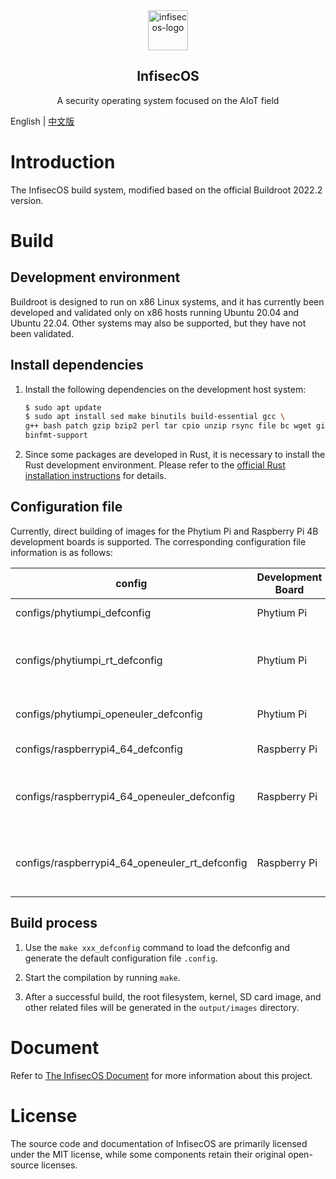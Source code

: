 <div align="center">

<img src="https://qclic.github.io/images/site/logo.svg" alt="infisecos-logo" width="64">

</div>

<h2 align="center">InfisecOS</h1>

<p align="center">A security operating system focused on the AIoT field</p>

<!-- <div align="center">

[![GitHub stars](https://img.shields.io/github/stars/qclic/InfisecOS?logo=github)](https://github.com/qclic/InfisecOS/stargazers)
[![GitHub forks](https://img.shields.io/github/forks/qclic/InfisecOS?logo=github)](https://github.com/qclic/InfisecOS/network)
[![license](https://img.shields.io/github/license/qclic/InfisecOS)](https://github.com/ZCShou/GoGoGo/blob/master/LICENSE)

</div> -->

English | [中文版](README_CN.md)

# Introduction

The InfisecOS build system, modified based on the official Buildroot 2022.2 version.

# Build

## Development environment

Buildroot is designed to run on x86 Linux systems, and it has currently been developed and validated only on x86 hosts running Ubuntu 20.04 and Ubuntu 22.04. Other systems may also be supported, but they have not been validated.

## Install dependencies

1. Install the following dependencies on the development host system:

    ```bash
    $ sudo apt update
    $ sudo apt install sed make binutils build-essential gcc \
    g++ bash patch gzip bzip2 perl tar cpio unzip rsync file bc wget git \
    binfmt-support
    ```

2. Since some packages are developed in Rust, it is necessary to install the Rust development environment. Please refer to the [official Rust installation instructions](https://www.rust-lang.org/learn/get-started) for details.

## Configuration file

Currently, direct building of images for the Phytium Pi and Raspberry Pi 4B development boards is supported. The corresponding configuration file information is as follows:

| config | Development Board | Kernel | Version |
|----|----|----|----|
| configs/phytiumpi_defconfig | Phytium Pi| [Phytium kernel](https://gitee.com/phytium_embedded/phytium-linux-kernel) | 5.10.209 |
| configs/phytiumpi_rt_defconfig | Phytium Pi| [Phytium kernel](https://gitee.com/phytium_embedded/phytium-linux-kernel) with PREEMPT_RT patch integrated | 5.10.209 |
| configs/phytiumpi_openeuler_defconfig | Phytium Pi | [openEuler kernel](https://gitee.com/openeuler/phytium-kernel) | 5.10.x / openEuler-22.03-LTS |
| configs/raspberrypi4_64_defconfig | Raspberry Pi | [raspberrypi kernel](https://github.com/raspberrypi/linux) | 5.10.110 |
| configs/raspberrypi4_64_openeuler_defconfig | Raspberry Pi | [openEuler kernel](https://gitee.com/openeuler/raspberrypi-kernel) | 5.10.0-235.0.0 / openEuler-22.03-LTS-SP4 |
| configs/raspberrypi4_64_openeuler_rt_defconfig | Raspberry Pi | [openEuler kernel](https://gitee.com/openeuler/raspberrypi-kernel) with PREEMPT_RT patch integrated | 5.10.0-235.0.0 / openEuler-22.03-LTS-SP4 |

## Build process

1. Use the `make xxx_defconfig` command to load the defconfig and generate the default configuration file `.config`.

2. Start the compilation by running `make`.

3. After a successful build, the root filesystem, kernel, SD card image, and other related files will be generated in the `output/images` directory.

# Document

Refer to [The InfisecOS Document](https://qclic.github.io/) for more information about this project.

# License

The source code and documentation of InfisecOS are primarily licensed under the MIT license, while some components retain their original open-source licenses.
